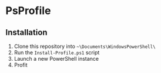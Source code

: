 # PsProfile

## Installation

1) Clone this repository into `~\Documents\WindowsPowerShell\` 
1) Run the `Install-Profile.ps1` script
1) Launch a new PowerShell instance
1) Profit
